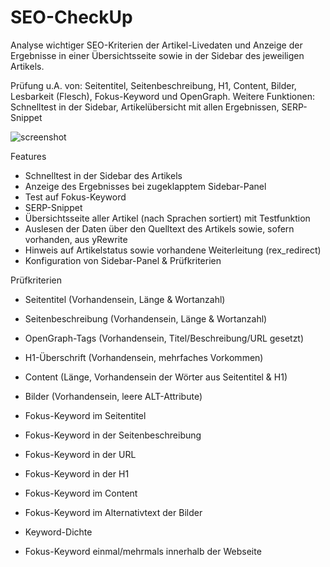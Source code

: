 ﻿SEO-CheckUp
===========

Analyse wichtiger SEO-Kriterien der Artikel-Livedaten und Anzeige der Ergebnisse in einer Übersichtsseite sowie in der Sidebar des jeweiligen Artikels.

Prüfung u.A. von: Seitentitel, Seitenbeschreibung, H1, Content, Bilder, Lesbarkeit (Flesch), Fokus-Keyword und OpenGraph.
Weitere Funktionen: Schnelltest in der Sidebar, Artikelübersicht mit allen Ergebnissen, SERP-Snippet


![screenshot](https://user-images.githubusercontent.com/4291047/65507701-c5857d80-dece-11e9-8526-54392478404a.jpg)


Features
- Schnelltest in der Sidebar des Artikels
- Anzeige des Ergebnisses bei zugeklapptem Sidebar-Panel
- Test auf Fokus-Keyword
- SERP-Snippet
- Übersichtsseite aller Artikel (nach Sprachen sortiert) mit Testfunktion
- Auslesen der Daten über den Quelltext des Artikels sowie, sofern vorhanden, aus yRewrite
- Hinweis auf Artikelstatus sowie vorhandene Weiterleitung (rex_redirect)
- Konfiguration von Sidebar-Panel & Prüfkriterien

Prüfkriterien
- Seitentitel (Vorhandensein, Länge & Wortanzahl)
- Seitenbeschreibung (Vorhandensein, Länge & Wortanzahl)
- OpenGraph-Tags (Vorhandensein, Titel/Beschreibung/URL gesetzt)
- H1-Überschrift (Vorhandensein, mehrfaches Vorkommen)
- Content (Länge, Vorhandensein der Wörter aus Seitentitel & H1)
- Bilder (Vorhandensein, leere ALT-Attribute)

- Fokus-Keyword im Seitentitel
- Fokus-Keyword in der Seitenbeschreibung
- Fokus-Keyword in der URL
- Fokus-Keyword in der H1
- Fokus-Keyword im Content
- Fokus-Keyword im Alternativtext der Bilder
- Keyword-Dichte
- Fokus-Keyword einmal/mehrmals innerhalb der Webseite
